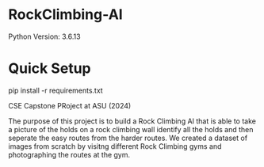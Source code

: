 # RockClimbing-AI

Python Version: 3.6.13

Quick Setup
===============
pip install -r requirements.txt


CSE Capstone PRoject at ASU (2024) 

The purpose of this project is to build a Rock Climbing AI that is able to take a picture of the holds on a rock climbing wall identify all the holds and then seperate the easy routes from the harder routes. We created a dataset of images from scratch by visitng different Rock Climbing gyms and photographing the routes at the gym. 
